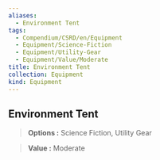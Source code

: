```yaml
---
aliases:
  - Environment Tent
tags:
  - Compendium/CSRD/en/Equipment
  - Equipment/Science-Fiction
  - Equipment/Utility-Gear
  - Equipment/Value/Moderate
title: Environment Tent
collection: Equipment
kind: Equipment
---
```

## Environment Tent    
    
>    
> **Options :** Science Fiction, Utility Gear    
> **Value :** Moderate